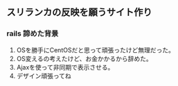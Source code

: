 ## スリランカの反映を願うサイト作り
### rails 諦めた背景
1. OSを勝手にCentOSだと思って頑張ったけど無理だった。
2. OS変えるの考えたけど、お金かかるから辞めた。
3. Ajaxを使って非同期で表示させる。
4. デザイン頑張ってね
